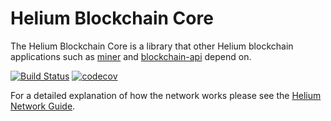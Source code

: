 # Helium Blockchain Core

The Helium Blockchain Core is a library that other Helium blockchain applications such as [miner](https://github.com/helium/miner) and [blockchain-api](https://github.com/helium/blockchain-api) depend on.

[![Build Status](https://badge.buildkite.com/0d404ddd91fd8bafd867bfe487014413864965073506866b14.svg?branch=master)](https://buildkite.com/helium/blockchain-core)
[![codecov](https://codecov.io/gh/helium/blockchain-core/branch/master/graph/badge.svg?token=Wm3wKlxPiR)](https://codecov.io/gh/helium/blockchain-core)

For a detailed explanation of how the network works please see the [Helium Network Guide](https://www.helium.com/technology).
